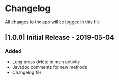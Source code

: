 # Changelog
All changes to the app will be logged in this file

## [1.0.0] Initial Release - 2019-05-04
### Added
- Long press delete in main activity
- Javadoc comments for new methods
- Changelog file

